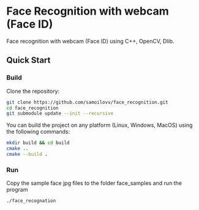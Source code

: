 # Face Recognition with webcam (Face ID)
Face recognition with webcam (Face ID) using С++, OpenCV, Dlib. 

## Quick Start

### Build

Clone the repository:

```bash
git clone https://github.com/samoilovv/face_recognition.git
cd face_recognition
git submodule update --init --recursive
``` 

You can build the project on any platform (Linux, Windows, MacOS) using the following commands:

```bash
mkdir build && cd build
cmake ..
cmake --build .
```

### Run

Copy the sample face jpg files to the folder face_samples and run the program
```bash
./face_recognation
```

